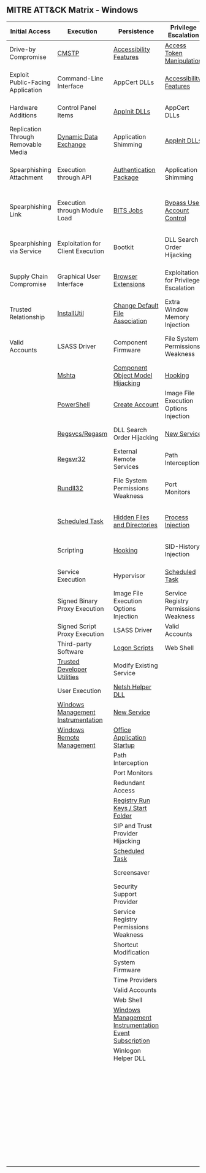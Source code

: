 ## MITRE ATT&CK Matrix - Windows

| Initial Access	| Execution	| Persistence	| Privilege Escalation	| Defense Evasion	| Credential Access	| Discovery	| Lateral Movement	| Collection	| Exfiltration	| Command and Control|
|-------------------------------------------------------|----------------------------------------|-----------------------------------------|----------------------------------------|----------------------------------------|-------------------------------------|------------------------------------|--------------------------------|--------------------------------|-----------------------------------------------|-----------------------------------------|
| Drive-by Compromise	| [CMSTP](Execution/CMSTP.md)	| [Accessibility Features](Persistence/Accessibility_Features.md)	| [Access Token Manipulation](Privilege_Escalation/AccessTokenManipulation.md)	| [Access Token Manipulation](Privilege_Escalation/AccessTokenManipulation.md)	| [Account Manipulation](Credential_Access/Account_Manipulation.md)	| [Account Discovery](Discovery/Account_Discovery.md)	| Application Deployment Software	| [Audio Capture](Collection/Audio_Capture.md)	| Automated Exfiltration	| Commonly Used Port |
| Exploit Public-Facing Application	| Command-Line Interface	| AppCert DLLs	| [Accessibility Features](Persistence/Accessibility_Features.md)	| [BITS Jobs](Execution/Bitsadmin.md)	| [Brute Force](Credential_Access/Brute_Force.md)	| Application Window Discovery	| Distributed Component Object Model	| [Automated Collection](Collection/Automated_Collection.md)	| [Data Compressed](Exfiltration/Data_Compressed.md)	| Communication Through Removable Media |
| Hardware Additions	| Control Panel Items	| [AppInit DLLs](Persistence/AppInit_DLLs.md)	| AppCert DLLs	| Binary Padding	| Credential Dumping	| Browser Bookmark Discovery	| Exploitation of Remote Services	| [Clipboard Data](Collection/Clipboard_Data.md)	| Data Encrypted	| Connection Proxy|
| Replication Through Removable Media	| [Dynamic Data Exchange](Execution/Dynamic_Data_Exchange.md) 	| Application Shimming	| [AppInit DLLs](Persistence/AppInit_DLLs.md)	| [Bypass User Account Control](Privilege_Escalation/Bypass_User_Account_Control.md)	| [Credentials in Files](Credential_Access/Credentials_in_Files.md)	| File and Directory Discovery	| [Logon Scripts](Persistence/Logon_Scripts.md)	| [Data Staged](Collection/Data_Staged.md)	| Data Transfer Size Limits	| Custom Command and Control Protocol |
| Spearphishing Attachment 	| 	Execution through API	| [Authentication Package](Persistence/Authentication_Package.md)	| Application Shimming	| CMSTP	| Credentials in Registry	| Network Service Scanning	| [Pass the Hash](Lateral_Movement/Pass_the_Hash.md)	| Data from Information Repositories	| Exfiltration Over Alternative Protocol	| Custom Cryptographic Protocol |
| Spearphishing Link	| Execution through Module Load	| [BITS Jobs](Execution/Bitsadmin.md)	| [Bypass User Account Control](Privilege_Escalation/Bypass_User_Account_Control.md)	| Code Signing	| Exploitation for Credential Access	| Network Share Discovery	| Pass the Ticket	| Data from Local System	| Exfiltration Over Command and Control Channel	|Data Encoding |		 |
| Spearphishing via Service	| Exploitation for Client Execution	| Bootkit	|DLL Search Order Hijacking	| Component Firmware	| Forced Authentication	| Password Policy Discovery	| [Remote Desktop Protocol](Lateral_Movement/Remote_Desktop_Protocol.md)	| Data from Network Shared Drive	| Exfiltration Over Other Network Medium	| Data Obfuscation |
| Supply Chain Compromise	| Graphical User Interface	| [Browser Extensions](Persistence/Browser_Extensions.md)	| Exploitation for Privilege Escalation	| [Component Object Model Hijacking](Persistence/Component_Object_Model_Hijacking.md)	| [Hooking](Credential_Access/Hooking.md)	| Peripheral Device Discovery	| Remote File Copy	| Data from Removable Media	| Exfiltration Over Physical Medium	| Domain Fronting |
|Trusted Relationship	| [InstallUtil](Execution/InstallUtil.md) 	| [Change Default File Association](Persistence/Change_Default_File_Association.md) 	| Extra Window Memory Injection	| Control Panel Items	| [Input Capture](Collection/Input_Capture.md)	| Permission Groups Discovery	| Remote Services	| Email Collection	| Scheduled Transfer	| Fallback Channels |
| Valid Accounts	| LSASS Driver	| Component Firmware	| File System Permissions Weakness	| DCShadow	| Kerberoasting	| Process Discovery	| Replication Through Removable Media	| [Input Capture](Collection/Input_Capture.md) |     |  Multi-Stage Channels |
|      | [Mshta](Execution/Mshta.md) 	| [Component Object Model Hijacking](Persistence/Component_Object_Model_Hijacking.md)	| [Hooking](Credential_Access/Hooking.md)	| DLL Search Order Hijacking	| LLMNR/NBT-NS Poisoning	| [Query Registry](Discovery/Query_Registry.md)	| Shared Webroot	| Man in the Browser	|      		| Multi-hop Proxy	|     
|      |[PowerShell](Execution/PowerShell.md)	| [Create Account](Credential_Access/Create_Account.md)	| Image File Execution Options Injection	| DLL Side-Loading	| Network Sniffing	| [Remote System Discovery](Discovery/Remote_System_Discovery.md) 	| Taint Shared Content	| Screen Capture		|      | Multiband Communication	|  
|      |[Regsvcs/Regasm](Execution/RegsvcsRegasm.md) 	| DLL Search Order Hijacking	| [New Service](Persistence/New_Service.md)	| [Deobfuscate/Decode Files or Information](Defense_Evasion/Deobfuscate_Decode_Files_Or_Information.md)	| Password Filter DLL	| [Security Software Discovery](Discovery/Security_Software_Discovery.md) 	| Third-party Software	| Video Capture		|      | Multilayer Encryption	|  
|      |[Regsvr32](Execution/Regsvr32.md)	| External Remote Services	| Path Interception	| [Disabling Security Tools](Defense_Evasion/Disabling_Security_Tools.md)	| [Private Keys](Credential_Access/Private_Keys.md) 	| [System Information Discovery](Discovery/System_Information_Discovery.md)	| [Windows Admin Shares](Lateral_Movement/Windows_Admin_Shares.md)			| 			| 			| Remote Access Tools		|
|      |[Rundll32](Execution/rundll32.md) 	| File System Permissions Weakness	| Port Monitors	| Exploitation for Defense Evasion	| Replication Through Removable Media	| [System Network Configuration Discovery](Discovery/System_Network_Configuration_Discovery.md)	| [Windows Remote Management](Lateral_Movement/Windows_Remote_Management.md)			| 			| 			| Remote File Copy			| 			|
|      |[Scheduled Task](Persistence/Scheduled_Task.md) 	| [Hidden Files and Directories](Defense_Evasion/Hidden_Files_and_Directories.md)	| [Process Injection](Privilege_Escalation/Process_Injection.md) 	| Extra Window Memory Injection	| Two-Factor Authentication Interception	| System Network Connections Discovery				| 			| 			| 			| Standard Application Layer Protocol		| 		
|      | Scripting	| [Hooking](Credential_Access/Hooking.md)	| SID-History Injection	| [File Deletion](Defense_Evasion/File_Deletion.md) 		| 			| [System Owner/User Discovery](Discovery/System_Owner-User_Discovery.md) 				| 			| 			| 			| Standard Cryptographic Protocol|
|      |Service Execution	| Hypervisor	| [Scheduled Task](Persistence/Scheduled_Task.md) 	| File System Logical Offsets		| 			| [System Service Discovery](Discovery/System_Service_Discovery.md)				| 			| 			| 			| Standard Non-Application Layer Protocol|			
|      |Signed Binary Proxy Execution	| Image File Execution Options Injection	| Service Registry Permissions Weakness	| [Hidden Files and Directories](Defense_Evasion/Hidden_Files_and_Directories.md)		| 			|  [System Time Discovery](Discovery/System_Time_Discovery.md)				|			| 			| 			|  Uncommonly Used Port|
|      				| Signed Script Proxy Execution	| LSASS Driver	| Valid Accounts	| Image File Execution Options Injection						| 			| 			| 			| 			| 			| Web Service		|
|		| Third-party Software	| [Logon Scripts](Persistence/Logon_Scripts.md)	| Web Shell	| Indicator Blocking								| 				| 		| 		| 			| 			| 			|
| 		| [Trusted Developer Utilities](Execution/Trusted_Developer_Utilities.md) 	| Modify Existing Service		|	|  Indicator Removal from Tools		|				 | 		|		|		 | 		|		 |
|		| User Execution	| [Netsh Helper DLL](Persistence/Netsh_Helper_DLL.md)		|		 | [Indicator Removal on Host](Defense_Evasion/Indicator_Removal_on_Host.md) 						| 		 		| 		|		 |		 | 		|		 |
|		|   [Windows Management Instrumentation](Execution/Windows_Management_Instrumentation.md)	| [New Service](Persistence/New_Service.md)		| 		|Indirect Command Execution			|				 | 		|		 |		 |		 | 		|
| 		| [Windows Remote Management](Lateral_Movement/Windows_Remote_Management.md)	| [Office Application Startup](Persistence/Office_Application_Startup.md) 		|  		|Install Root Certificate		| 				|		|		 | 		|		 |		 |
|		 | 		| Path Interception		|  		|[InstallUtil](Execution/InstallUtil.md) 													| 				|		|		 | 		|		 |		 |
|		 | 		| Port Monitors		|  		|Masquerading								 						| 				|		 |		 | 		|		 |		 |
|		 | 		| Redundant Access		|  		|Modify Registry								    | 			|				 |		 | 		|		 |		 |
|		 | 		| [Registry Run Keys / Start Folder](Persistence/Registry_Run_Keys_Start_Folder.md) 		|  		|[Mshta](Execution/Mshta.md) 								| 			|				 |		 | 		|		 |		 |
|		 | 		| SIP and Trust Provider Hijacking		|  		|NTFS File Attributes				| 			|				 |		 | 		|		 |		 |
|		 | 		| [Scheduled Task](Persistence/Scheduled_Task.md) 		|  		|Network Share Connection Removal					| 			|				 |		 | 		|		 |		 |
|		 | 		| Screensaver		|  		|Obfuscated Files or Information				 		| 			|				 |		 | 		|		 |		 |
|		 | 		| Security Support Provider	|  		|	Process Doppelgänging						| 			|				 |		 | 		|		 |		 |
|		 | 		| Service Registry Permissions Weakness	  		|		| Process Hollowing			| 			|				 |		 | 		|		 |		 |
|		 | 		| Shortcut Modification		| 		| [Process Injection](Privilege_Escalation/Process_Injection.md) 								| 			|				 |		 | 		|		 |		 |
|		 | 		| System Firmware			| 		| Redundant Access								| 			|				 |		 | 		|		 |		 |
|		 | 		| Time Providers			| 		| [Regsvcs/Regasm](Execution/RegsvcsRegasm.md) 				 				| 			|				 |		 |		| 		 |		 |
|		 | 		| Valid Accounts			| 		| [Regsvr32](Execution/Regsvr32.md)										| 			|				 |		 | 		|		 |		 |
|		 | 		|  Web Shell				| 		| Rootkit										| 			|				 |		 |		| 		 |		 |
|		 | 		| [Windows Management Instrumentation Event Subscription](Persistence/Windows_Management_Instrumentation_Event_Subscription.md)		| 		| [Rundll32](Execution/rundll32.md) 		| 			|				 |		 |		| 		 |		 |
|		 | 		| Winlogon Helper DLL		| 		| SIP and Trust Provider Hijacking	|			|				 |		 | 		|		 |		 |
| 		| 		| 							| 		| Scripting										| 			|				 |		 | 		|		 |		 |
| 		| 		| 							| 		| Signed Binary Proxy Execution					| 			|				 |		 | 		|		 |		 |
| 		| 		| 							| 		| Signed Script Proxy Execution				 	| 			|				 |		 | 		|		 |		 |
| 		| 		| 							| 		| Software Packing						 		| 			|				 |		 | 		|		 |		 |
| 		| 		| 							| 		| [Timestomp](Defense_Evasion/Timestomp.md) 								 		| 			|				 |		 | 		|		 |		 |
| 		| 		| 							| 		| [Trusted Developer Utilities](Execution/Trusted_Developer_Utilities.md) 			 		| 			|				 |		 | 		|		 |		 |
| 		| 		| 							| 		| Valid Accounts						 		| 			|				 |		 | 		|		 |		 |
| 		| 		| 							| 		| Web Service						 			| 			|				 |		 | 		|		 |		 |
